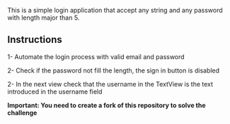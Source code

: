 This is a simple login application that accept any string and any password with length major than 5.

Instructions
---

1- Automate the login process with valid email and password

2- Check if the password not fill the length, the sign in button is disabled

2- In the next view check that the username in the TextView is the text introduced in the username field


**Important: You need to create a fork of this repository to solve the challenge**

